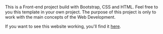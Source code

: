 <p> This is a Front-end project build with Bootstrap, CSS and HTML. Feel free to you this template in your own project. The purpose of this project is only to work with the main concepts of the Web Development.</p>

<p>If you want to see this website working, you'll find it <a href="http://codepen.io/LuKrebs/full/BWbWrm/">here</a>.</p>
